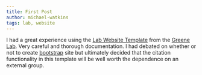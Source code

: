 ```yaml
---
title: First Post
author: michael-watkins
tags: lab, website
---
```


I had a great experience using the [Lab Website Template](https://greene-lab.gitbook.io/lab-website-template-docs/introduction/overview) from the [Greene Lab](https://greenelab.com/). Very careful and thorough documentation. I had debated on whether or not to create [bootstrap](https://getbootstrap.com/docs/5.3/examples/) site but ultimately decided that the citation functionality in this template will be well worth the dependence on an external group.